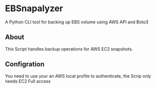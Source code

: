 # EBSnapalyzer
A Python CLI tool for backing up EBS volume using AWS API and Boto3


##  About 

This Script handles backup operations for AWS EC2 snapshots.

## Configration 

You need to use your an AWS local profile to authenticate, the Scrip only needs EC2 Full access


